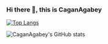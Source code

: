 ### Hi there 👋, this is CaganAgabey


[![Top Langs](https://github-readme-stats.vercel.app/api/top-langs/?username=CaganAgabey&layout=compact)](https://github.com/CaganAgabey/CaganAgabey)

![CaganAgabey's GitHub stats](https://github-readme-stats.vercel.app/api?username=CaganAgabey&show_icons=true&theme=cobalt)
